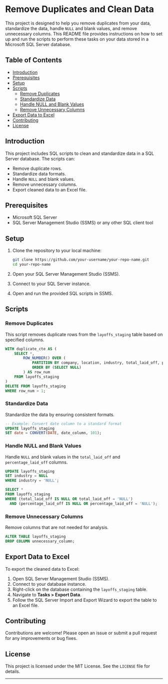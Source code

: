 # Remove Duplicates and Clean Data

This project is designed to help you remove duplicates from your data, standardize the data, handle `NULL` and blank values, and remove unnecessary columns.
This README file provides instructions on how to set up and run the scripts to perform these tasks on your data stored in a Microsoft SQL Server database.

## Table of Contents

- [Introduction](#introduction)
- [Prerequisites](#prerequisites)
- [Setup](#setup)
- [Scripts](#scripts)
  - [Remove Duplicates](#remove-duplicates)
  - [Standardize Data](#standardize-data)
  - [Handle NULL and Blank Values](#handle-null-and-blank-values)
  - [Remove Unnecessary Columns](#remove-unnecessary-columns)
- [Export Data to Excel](#export-data-to-excel)
- [Contributing](#contributing)
- [License](#license)

## Introduction

This project includes SQL scripts to clean and standardize data in a SQL Server database. The scripts can:
- Remove duplicate rows.
- Standardize data formats.
- Handle `NULL` and blank values.
- Remove unnecessary columns.
- Export cleaned data to an Excel file.

## Prerequisites

- Microsoft SQL Server
- SQL Server Management Studio (SSMS) or any other SQL client tool

## Setup

1. Clone the repository to your local machine:
   ```sh
   git clone https://github.com/your-username/your-repo-name.git
   cd your-repo-name
   ```

2. Open your SQL Server Management Studio (SSMS).

3. Connect to your SQL Server instance.

4. Open and run the provided SQL scripts in SSMS.

## Scripts

### Remove Duplicates

This script removes duplicate rows from the `layoffs_staging` table based on specified columns.

```sql
WITH duplicate_cte AS (
    SELECT *,
        ROW_NUMBER() OVER (
            PARTITION BY company, location, industry, total_laid_off, percentage_laid_off, date, stage, country, funds_raised_millions
            ORDER BY (SELECT NULL)
        ) AS row_num
    FROM layoffs_staging
)
DELETE FROM layoffs_staging
WHERE row_num > 1;
```

### Standardize Data

Standardize the data by ensuring consistent formats.

```sql
-- Example: Convert date column to a standard format
UPDATE layoffs_staging
SET date = CONVERT(DATE, date_column, 101);
```

### Handle NULL and Blank Values

Handle `NULL` and blank values in the `total_laid_off` and `percentage_laid_off` columns.

```sql
UPDATE layoffs_staging
SET industry = NULL
WHERE industry = 'NULL';

SELECT * 
FROM layoffs_staging
WHERE (total_laid_off IS NULL OR total_laid_off = 'NULL')
  AND (percentage_laid_off IS NULL OR percentage_laid_off = 'NULL');
```

### Remove Unnecessary Columns

Remove columns that are not needed for analysis.

```sql
ALTER TABLE layoffs_staging
DROP COLUMN unnecessary_column;
```

## Export Data to Excel

To export the cleaned data to Excel:

1. Open SQL Server Management Studio (SSMS).
2. Connect to your database instance.
3. Right-click on the database containing the `layoffs_staging` table.
4. Navigate to **Tasks > Export Data**.
5. Follow the SQL Server Import and Export Wizard to export the table to an Excel file.



## Contributing

Contributions are welcome! Please open an issue or submit a pull request for any improvements or bug fixes.

## License

This project is licensed under the MIT License. See the `LICENSE` file for details.

---

